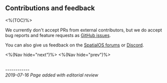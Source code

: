 ## Contributions and feedback
<%(TOC)%>

We currently don't accept PRs from external contributors, but we do accept bug reports and feature requests as [GitHub issues](https://github.com/spatialos/metagame-services/issues).

You can also give us feedback on the [SpatialOS forums](https://forums.improbable.io/) or [Discord](https://discordapp.com/channels/311273633307951114/311273633307951114).

<%(Nav hide="next")%>
<%(Nav hide="prev")%>

<br/>------------<br/>
_2019-07-16 Page added with editorial review_
